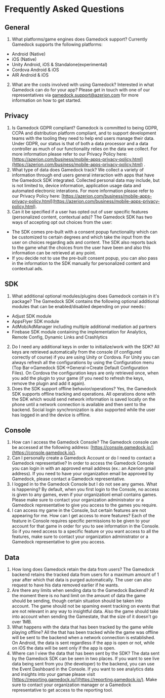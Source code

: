 # Frequently Asked Questions

## General
1. What platforms/game engines does Gamedock support?
Currently Gamedock supports the following platforms:
* Android (Native)
* iOS (Native)
* Unity Android, iOS & Standalone(experimental)
* Cordova Android & iOS
* AIR Android & iOS
2. What are the costs involved with using Gamedock?
Interested in what Gamedock can do for your app? Please get in touch with one of our representatives via [gamedock.support@azerion.com](gamedock.support@azerion.com) for more information on how to get started.

## Privacy
1. Is Gamedock GDPR compliant?
Gamedock is committed to being GDPR, CCPA and distribution platform compliant, and to support development teams with the tooling they need to help end users manage their data. Under GDPR, our status is that of both a data processor and a data controller as much of our functionality relies on the data we collect. For more information please refer to our Privacy Policy here: [https://azerion.com/business/mobile-apps-privacy-policy.html](https://azerion.com/business/mobile-apps-privacy-policy.html) .
2. What type of data does Gamedock track?
We collect a variety of information through end users general interaction with apps that have the Gamedock SDK integrated. Collected personal data may include, but is not limited to, device information, application usage data and automated electronic interations. For more information please refer to our Privacy Policy here: [https://azerion.com/business/mobile-apps-privacy-policy.html](https://azerion.com/business/mobile-apps-privacy-policy.html).
3. Can it be specified if a user has opted out of user specific features (personalized content, contextual ads)?
The Gamedock SDK has two ways of accepting opt out choices from the user:
* The SDK comes pre-built with a consent popup functionality which can be customized to certain degrees and which take the input from the user on choices regarding ads and content. The SDK also reports back to the game what the choices from the user have been and also this information can be retrieved at any point.
* If you decide not to use the pre-built consent popup, you can also pass in the information to the SDK manually for personalized content and contextual ads.

## SDK
1. What additional optional modules/plugins does Gamedock contain in it's package?
The Gamedock SDK contains the following optional additional modules that can be enabled/disabled depending on your needs::
* Adjust SDK module
* AppsFlyer SDK module
* AdMob/AdManager including multiple additional mediation ad partners
* Firebase SDK module containing the implementation for Analytics, Remote Config, Dynamic Links and Crashlytics
2. Do I need any additional keys in order to initialize/work with the SDK?
All keys are retrieved automatically from the console (if configured correctly of course) if you are using Unity or Cordova. For Unity you can always refresh all the configurations by using the Configuration menu (Top Bar->Gamedock SDK->General->Create Default Configuration Files). On Cordova the configuration keys are only retrieved once, when you add the plugin to your game (if you need to refresh the keys, remove the plugin and add it again).
3. Does the SDK support offline behavior/operations?
Yes, the Gamedock SDK supports offline tracking and operations. All operations done with the SDK which would send network information is saved locally on the phone until a network connection is available and then sent to the backend. Social login synchronization is also supported while the user has logged in and the device is offline.

## Console
1. How can I access the Gamedock Console?
The Gamedock console can be accessed at the following address: [https://console.gamedock.io/](https://console.gamedock.io/).
2. Can I personally create a Gamedock Account or do I need to contact a Gamedock representative?
In order to access the Gamedock Console you can login in with an approved email address (ex.: an Azerion gmail address). If you need to have your organization email be approved by Gamedock, please contact a Gamedock representative.
3. I logged in to the Gamedock Console but I do not see any games. What is happening?
By default, when you first login to the Console, no access is given to any games, even if your organizationl email contains games. Please make sure to contact your organization administrator or a Gamedock representative to give you access to the games you require.
4. I can access my game in the Console, but certain features are not appearing for me. How can I get access to more features?
Each of the feature in Console requires specific permissions to be given to your account for that game in order for you to see information in the Console. So if you need access to a specific feature or you want access to all the features, make sure to contact your organization administrator or a Gamedock representative to give you access.

## Data
1. How long does Gamedock retain the data from users?
The Gamedock backend retains the tracked data from users for a maximum amount of 1 year after which that data is purged automatically. The user can also request to have his data removed earlier if he wants.
2. Are there any limits when sending data to the Gamedock Backend?
At the moment there is no hard limit on the amount of data the game should be sending, though certain situation should be taken into account. The game should not be spaming event tracking on events that are not relevant in any way to insightful data. Also the game should take into account when sending the Gamestate, that the size of it doesn't go over 1MB.
3. What happens with the data that has been tracked by the game while playing offline?
All the that has been tracked while the game was offline will be sent to the backend when a network connection is established. On Android, the data is sent regardless if the app is open or not, while on iOS the data will be sent only if the app is open.
4. Where can I view the data that has been sent by the SDK?
The data sent by the Gamedock SDK can be seen in two places. If you want to see live data being sent from you (the developer) to the backend, you can use the Event Dashboard in the Console. If you want to see analytics data and insights into your gamae please visit [https://reporting.gamedock.io/](https://reporting.gamedock.io/). Make sure to contact your organization manager or a Gamedock representative to get access to the reporting tool.
